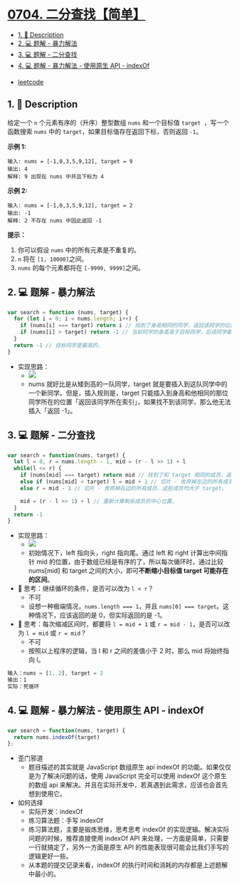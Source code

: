 # [0704. 二分查找【简单】](https://github.com/Tdahuyou/leetcode/tree/main/0704.%20%E4%BA%8C%E5%88%86%E6%9F%A5%E6%89%BE%E3%80%90%E7%AE%80%E5%8D%95%E3%80%91)

<!-- region:toc -->
- [1. 📝 Description](#1--description)
- [2. 💻 题解 - 暴力解法](#2--题解---暴力解法)
- [3. 💻 题解 - 二分查找](#3--题解---二分查找)
- [4. 💻 题解 - 暴力解法 - 使用原生 API - indexOf](#4--题解---暴力解法---使用原生-api---indexof)
<!-- endregion:toc -->



- [leetcode](https://leetcode.cn/problems/binary-search)

## 1. 📝 Description

给定一个 `n` 个元素有序的（升序）整型数组 `nums` 和一个目标值 `target`  ，写一个函数搜索 `nums` 中的 `target`，如果目标值存在返回下标，否则返回 `-1`。


**示例 1:**
```
输入: nums = [-1,0,3,5,9,12], target = 9
输出: 4
解释: 9 出现在 nums 中并且下标为 4
```
**示例 2:**
```
输入: nums = [-1,0,3,5,9,12], target = 2
输出: -1
解释: 2 不存在 nums 中因此返回 -1
```

**提示：**

1. 你可以假设 `nums` 中的所有元素是不重复的。
2. `n` 将在 `[1, 10000]`之间。
3. `nums` 的每个元素都将在 `[-9999, 9999]`之间。

## 2. 💻 题解 - 暴力解法

```js
var search = function (nums, target) {
  for (let i = 0; i < nums.length; i++) {
    if (nums[i] === target) return i // 找到了身高相同的同学，返回该同学的位置。
    if (nums[i] > target) return -1 // 当前同学的身高高于目标同学，后续同学都比当前同学高，不可能存在和目标同学相同身高的了。
  }
  return -1 // 目标同学是最高的。
}
```

- 实现思路：
  - ![](https://pic.leetcode-cn.com/1641040650-CRsyOX-image-20220101101423645.png)
  - nums 就好比是从矮到高的一队同学，target 就是要插入到这队同学中的一个新同学。但是，插入规则是，target 只能插入到身高和他相同的那位同学所在的位置「返回该同学所在索引」，如果找不到该同学，那么他无法插入「返回 -1」。

## 3. 💻 题解 - 二分查找

```js
var search = function(nums, target) {
  let l = 0, r = nums.length - 1, mid = (r - l >> 1) + l
  while(l <= r) {
    if (nums[mid] === target) return mid // 找到了和 target 相同的成员，返回改成员的索引。
    else if (nums[mid] < target) l = mid + 1 // 切片 - 舍弃掉左边的所有成员，这些成员均小于 target。
    else r = mid - 1 // 切片 - 舍弃掉右边的所有成员，这些成员均大于 target。

    mid = (r - l >> 1) + l // 重新计算剩余成员的中心位置。
  }
  return -1
}
```

- 实现思路：
  - ![](https://pic.leetcode-cn.com/1641040650-Mzlvzj-image-20220101094933992.png)
  - 初始情况下，left 指向头，right 指向尾。通过 left 和 right 计算出中间指针 mid 的位置，由于数组已经是有序的了，所以每次循环时，通过比较 nums[mid] 和 target 之间的大小，即可**不断缩小目标值 target 可能存在的区间**。
- 🤔 思考：继续循环的条件，是否可以改为 `l < r`？
  - 不可
  - 设想一种极端情况，`nums.length === 1`，并且 `nums[0] === target`。这种情况下，应该返回的是 0，但实际返回的是 -1。
- 🤔 思考：每次缩减区间时，都要将 `l = mid + 1` 或 `r = mid - 1`，是否可以改为 `l = mid` 或 `r = mid`？
  - 不可
  - 按照以上程序的逻辑，当 l 和 r 之间的差值小于 2 时，那么 mid 将始终指向 l。

```js
输入：nums = [1, 2], target = 2
输出：1
实际：死循环
```

## 4. 💻 题解 - 暴力解法 - 使用原生 API - indexOf

```js
var search = function(nums, target) {
  return nums.indexOf(target)
};
```

- 歪门邪道
  - 题目描述的其实就是 JavaScript 数组原生 api indexOf 的功能。如果仅仅是为了解决问题的话，使用 JavaScript 完全可以使用 indexOf 这个原生的数组 api 来解决。并且在实际开发中，若真遇到此需求，应该也会首先想到使用它。
- 如何选择
  - 实际开发：indexOf
  - 练习算法题：手写 indexOf
  - 练习算法题，主要是锻炼思维，思考思考 indexOf 的实现逻辑。解决实际问题的时候，推荐直接使用 indexOf API 来处理，一方面是简单，只需要一行就搞定了，另外一方面是原生 API 的性能表现很可能会比我们手写的逻辑更好一些。
  - 从本题的提交记录来看，indexOf 的执行时间和消耗的内存都是上述题解中最小的。


